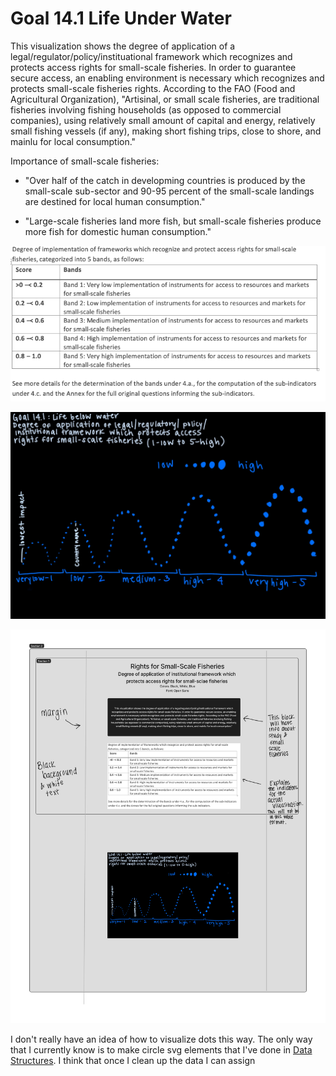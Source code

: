 <h1> Goal 14.1 Life Under Water </h4>

<p>This visualization shows the degree of application of a legal/regulator/policy/instituational framework which recognizes and protects access rights for small-scale fisheries. In order to guarantee secure access, an enabling environment is necessary which recognizes and protects small-scale fisheries rights. According to the FAO (Food and Agricultural Organization), "Artisinal, or small scale fisheries, are traditional fisheries involving fishing households (as opposed to commercial companies), using relatively small amount of capital and energy, relatively small fishing vessels (if any), making short fishing trips, close to shore, and mainlu for local consumption."</p>

Importance of small-scale fisheries:

- "Over half of the catch in developming countries is produced by the small-scale sub-sector and 90-95 percent of the small-scale landings are destined for local human consumption."

- "Large-scale fisheries land more fish, but small-scale fisheries produce more fish for domestic human consumption."

![](images/Screen%20Shot%202022-10-18%20at%201.54.30%20PM.png)

![](images/Untitled-Artwork.jpeg)

![](images/UN%20Goal%2014%20Small%20Scale%20Fisheries.jpg)

I don't really have an idea of how to visualize dots this way. The only way that I currently know is to make circle svg elements that I've done in [Data Structures](https://observablehq.com/@tinaamath1/time-based-stick-figure). I think that once I clean up the data I can assign 
